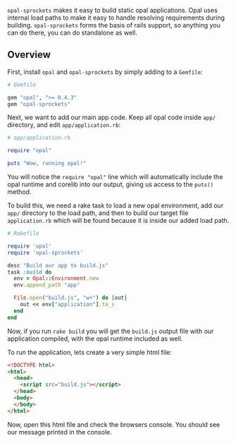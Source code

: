 `opal-sprockets` makes it easy to build static opal applications. Opal uses internal load paths to make it easy to handle resolving requirements during building. `opal-sprockets` forms the basis of rails support, so anything you can do there, you can do standalone as well.

## Overview

First, install `opal` and `opal-sprockets` by simply adding to a `Gemfile`:

```ruby
# Gemfile

gem "opal", ">= 0.4.3"
gem "opal-sprockets"
```

Next, we want to add our main app code. Keep all opal code inside `app/` directory, and edit `app/application.rb`:

```ruby
# app/application.rb

require "opal"

puts "Wow, running opal!"
```

You will notice the `require "opal"` line which will automatically include the opal runtime and corelib into our output, giving us access to the `puts()` method.

To build this, we need a rake task to load a new opal environment, add our `app/` directory to the load path, and then to build our target file `application.rb` which will be found because it is inside our added load path.

```ruby
# Rakefile

require 'opal'
require 'opal-sprockets'

desc "Build our app to build.js"
task :build do
  env = Opal::Environment.new
  env.append_path "app"

  File.open("build.js", "w+") do |out|
    out << env["application"].to_s
  end
end
```

Now, if you run `rake build` you will get the `build.js` output file with our application compiled, with the opal runtime included as well.

To run the application, lets create a very simple html file:

```html
<!DOCTYPE html>
<html>
  <head>
    <script src="build.js"></script>
  </head>
  <body>
  </body>
</html>
```

Now, open this html file and check the browsers console. You should see our message printed in the console.